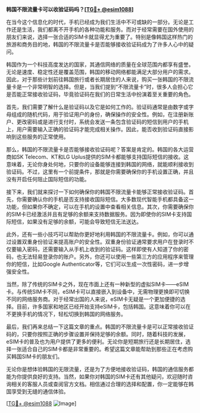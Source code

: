 **韩国不限流量卡可以收验证码吗？[[TG💪+ @esim1088](https://t.me/s/esim1088)]**

在当今这个信息化的时代，手机已经成为我们生活中不可或缺的一部分。无论是工作还是生活，我们都离不开手机的各种功能和服务。而对于经常需要在国外使用的朋友们来说，选择一张合适的SIM卡就显得尤为重要了。特别是像韩国这样热门的旅游和商务目的地，韩国的不限流量卡是否能够接收验证码成为了许多人心中的疑问。

韩国作为一个科技高度发达的国家，其通信网络的质量在全球范围内都享有盛誉。无论是速度、稳定性还是覆盖范围，韩国的移动网络都能满足大部分用户的需求。因此，对于那些计划前往韩国旅行或者长期居住的人来说，购买一张韩国的不限流量卡是一个非常明智的选择。但是，当我们提到“不限流量卡”时，很多人会担心它是否能正常接收验证码，毕竟验证码在我们的日常生活中扮演着至关重要的角色。

首先，我们需要了解什么是验证码以及它是如何工作的。验证码通常是由数字或字母组成的随机代码，用于验证用户的身份，确保操作的安全性。例如，在注册新账户、更改密码或是进行支付时，系统会发送一条包含验证码的短信到用户的手机上，用户需要输入正确的验证码才能完成相关操作。因此，能否收到验证码直接影响到这些服务的正常使用。

那么，韩国的不限流量卡是否能够接收验证码呢？答案是肯定的。韩国的各大运营商如SK Telecom、KT和LG Uplus提供的SIM卡都能够支持国际短信的接收。这意味着，无论你身处何地，只要你的设备能够连接到韩国的网络，就能顺利接收到验证码。不过，这里有一个前提条件，那就是你需要确保你的手机设置正确，并且没有开启任何阻止国际短信的功能。

接下来，我们就来探讨一下如何确保你的韩国不限流量卡能够正常接收验证码。首先，你需要确认你的手机是否支持接收国际短信。大多数现代智能手机都具备这一功能，但如果你不确定，可以在手机的设置中查看相关信息。其次，你需要确保你的SIM卡已经激活并且有足够的余额来支持数据服务。因为即使你的SIM卡支持国际短信，如果没有足够的余额，可能会导致短信无法送达。

此外，还有一些小技巧可以帮助你更好地利用韩国的不限流量卡。例如，你可以通过设置双重身份验证来提高账户的安全性。双重身份验证通常要求用户在登录时不仅要输入密码，还需要输入从手机上收到的验证码。这样即使有人知道了你的密码，也无法轻易登录你的账户。另外，你还可以使用一些第三方的应用程序来管理你的短信，比如Google Authenticator等，它们可以生成一次性密码，进一步增强安全性。

当然，除了传统的SIM卡之外，现在市面上还有一种新型的虚拟SIM卡——eSIM卡。与传统SIM卡不同，eSIM卡可以直接嵌入到设备中，无需物理更换即可切换不同的网络服务商。对于经常出国的人来说，eSIM卡无疑是一个更加便捷的选择。目前，许多国家和地区已经开始支持eSIM卡，包括韩国。这意味着你可以在不更换手机的情况下，轻松切换到韩国的网络服务。

最后，我们再来总结一下这篇文章的重点。韩国的不限流量卡是可以正常接收验证码的，只要你按照正确的步骤设置并保持足够的余额。同时，随着科技的发展，eSIM卡的普及也为用户提供了更多的便利。无论你是短期旅行还是长期居住，选择一张适合自己的SIM卡都是非常重要的。希望这篇文章能帮助到那些正在考虑购买韩国SIM卡的朋友们。

无论你是想体验韩国的无限流量，还是为了方便地接收验证码，韩国的通信服务都能为你提供良好的支持。当然，如果你对韩国的SIM卡还有其他疑问，欢迎随时咨询相关的客服人员或查阅官方文档。相信通过合理的选择和配置，你一定能够在韩国享受到无缝的通信体验。

[[TG💪+ @esim1088](https://t.me/s/esim1088) ![Image](https://i.postimg.cc/4NQfJmqS/Snipaste-2025-05-13-00-14-12.png)]